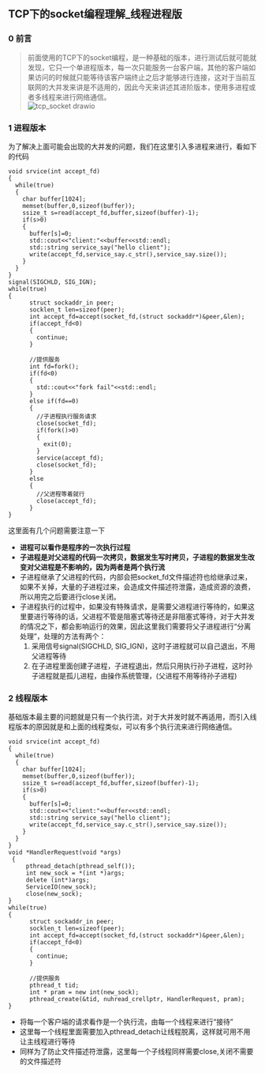 ## TCP下的socket编程理解_线程进程版
### 0 前言
> 前面使用的TCP下的socket编程，是一种基础的版本，进行测试后就可能就发现，它只一个单进程版本，每一次只能服务一台客户端，其他的客户端如果访问的时候就只能等待该客户端终止之后才能够进行连接，这对于当前互联网的大并发来讲是不适用的，因此今天来讲述其进阶版本，使用多进程或者多线程来进行网络通信。    
![tcp_socket drawio](https://github.com/Lp700750/Blogs/assets/104414865/6f842b6a-1b6e-4653-9e34-b68f9dfda9dc)
### 1 进程版本
为了解决上面可能会出现的大并发的问题，我们在这里引入多进程来进行，看如下的代码
```
void srvice(int accept_fd)
{
  while(true)
  {
    char buffer[1024];
    memset(buffer,0,sizeof(buffer));
    ssize_t s=read(accept_fd,buffer,sizeof(buffer)-1);
    if(s>0)                                                                                   
    {
      buffer[s]=0;
      std::cout<<"client:"<<buffer<<std::endl;
      std::string service_say("hello client");
      write(accept_fd,service_say.c_str(),service_say.size());
    }
  }
}
signal(SIGCHLD, SIG_IGN);
while(true)
{
      struct sockaddr_in peer;
      socklen_t len=sizeof(peer);
      int accept_fd=accept(socket_fd,(struct sockaddr*)&peer,&len);
      if(accept_fd<0)
      {
        continue;
      }
  
      //提供服务
      int fd=fork();
      if(fd<0)
      {
        std::cout<<"fork fail"<<std::endl;
      }
      else if(fd==0)
      {
        //子进程执行服务请求
        close(socket_fd);
        if(fork()>0)
        {
          exit(0);
        }
        service(accept_fd);
        close(socket_fd);
      }
      else
      {
        //父进程等着就行
        close(accept_fd);
      }
}
```   
这里面有几个问题需要注意一下    
- **进程可以看作是程序的一次执行过程**
- **子进程是对父进程的代码一次拷贝，数据发生写时拷贝，子进程的数据发生改变对父进程是不影响的，因为两者是两个执行流**
- 子进程继承了父进程的代码，内部会把socket_fd文件描述符也给继承过来，如果不关掉，大量的子进程过来，会造成文件描述符泄露，造成资源的浪费，所以用完之后要进行close关闭。
- 子进程执行的过程中，如果没有特殊请求，是需要父进程进行等待的，如果这里要进行等待的话，父进程不管是阻塞式等待还是非阻塞式等待，对于大并发的情况之下，都会影响运行的效果，因此这里我们需要将父子进程进行“分离处理”，处理的方法有两个：    
  1. 采用信号signal(SIGCHLD, SIG_IGN)，这时子进程就可以自己退出，不用父进程等待
  2. 在子进程里面创建子进程，子进程退出，然后只用执行孙子进程，这时孙子进程就是孤儿进程，由操作系统管理，(父进程不用等待孙子进程)
### 2 线程版本
基础版本最主要的问题就是只有一个执行流，对于大并发时就不再适用，而引入线程版本的原因就是和上面的线程类似，可以有多个执行流来进行网络通信。   
```
void srvice(int accept_fd)
{
  while(true)
  {
    char buffer[1024];
    memset(buffer,0,sizeof(buffer));
    ssize_t s=read(accept_fd,buffer,sizeof(buffer)-1);
    if(s>0)                                                                                   
    {
      buffer[s]=0;
      std::cout<<"client:"<<buffer<<std::endl;
      std::string service_say("hello client");
      write(accept_fd,service_say.c_str(),service_say.size());
    }
  }
}
void *HandlerRequest(void *args)
 {
     pthread_detach(pthread_self());
     int new_sock = *(int *)args;
     delete (int*)args;
     ServiceIO(new_sock);
     close(new_sock);
}
while(true)
{
      struct sockaddr_in peer;
      socklen_t len=sizeof(peer);
      int accept_fd=accept(socket_fd,(struct sockaddr*)&peer,&len);
      if(accept_fd<0)
      {
        continue;
      }
  
      //提供服务
      pthread_t tid;
      int * pram = new int(new_sock);
      pthread_create(&tid, nuhread_crellptr, HandlerRequest, pram);
}
```   
- 将每一个客户端的请求看作是一个执行流，由每一个线程来进行“接待”
- 这里每一个线程里面需要加入pthread_detach让线程脱离，这样就可用不用让主线程进行等待
- 同样为了防止文件描述符泄露，这里每一个子线程同样需要close,关闭不需要的文件描述符
